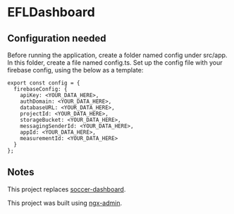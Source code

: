 # EFLDashboard

## Configuration needed

Before running the application, create a folder named config under src/app.  In this folder, create a file named config.ts.  Set up the config file with your firebase config, using the below as a template:

```
export const config = {
  firebaseConfig: {
    apiKey: <YOUR_DATA_HERE>,
    authDomain: <YOUR_DATA_HERE>,
    databaseURL: <YOUR_DATA_HERE>,
    projectId: <YOUR_DATA_HERE>,
    storageBucket: <YOUR_DATA_HERE>,
    messagingSenderId: <YOUR_DATA_HERE>,
    appId: <YOUR_DATA_HERE>,
    measurementId: <YOUR_DATA_HERE>
  }
};
```

## Notes

This project replaces [soccer-dashboard](https://github.com/mattybojo/soccer-dashboard).

This project was built using [ngx-admin](https://github.com/akveo/ngx-admin).